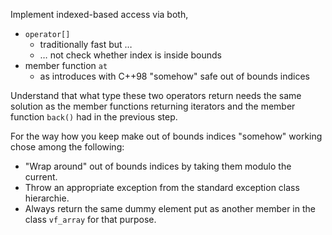 Implement indexed-based access via both,
-   `operator[]`
    -   traditionally fast but …
    -	… not check whether index is inside bounds
-   member function `at`
    -   as introduces with C++98
        "somehow" safe out of bounds indices

Understand that what type these two operators return needs the
same solution as the member functions returning iterators and
the member function `back()` had in the previous step.

For the way how you keep make out of bounds indices "somehow"
working chose among the following:
-    "Wrap around" out of bounds indices by taking them modulo
     the current.
-    Throw an appropriate exception from the standard exception
     class hierarchie.
-    Always return the same dummy element put as another member
     in the class `vf_array` for that purpose.
